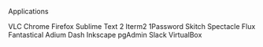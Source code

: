 Applications

VLC
Chrome
Firefox
Sublime Text 2
Iterm2
1Password
Skitch
Spectacle
Flux
Fantastical
Adium
Dash
Inkscape
pgAdmin
Slack
VirtualBox
